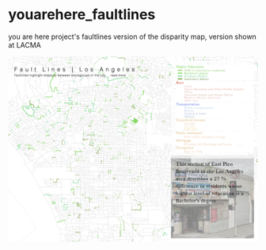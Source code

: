 # youarehere_faultlines
you are here project's faultlines version of the disparity map, version shown at LACMA


![alt text](https://raw.githubusercontent.com/jjjiia/youarehere_faultlines/master/thumb.png)
